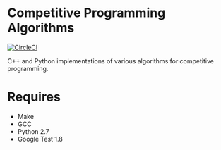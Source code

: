 # Competitive Programming Algorithms
[![CircleCI](https://circleci.com/gh/CianLR/AlgorithmImplementations/tree/master.svg?style=shield)](https://circleci.com/gh/CianLR/AlgorithmImplementations/tree/master)

C++ and Python implementations of various algorithms for competitive programming.

# Requires

 - Make
 - GCC
 - Python 2.7
 - Google Test 1.8

